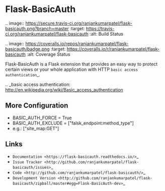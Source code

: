 Flask-BasicAuth
===============

.. image:: https://secure.travis-ci.org/ranjankumarpatel/flask-basicauth.png?branch=master
    :target: https://travis-ci.org/ranjankumarpatel/flask-basicauth
    :alt: Build Status

.. image:: https://coveralls.io/repos/ranjankumarpatel/flask-basicauth/badge.png
    :target: https://coveralls.io/r/ranjankumarpatel/flask-basicauth
    :alt: Coverage Status

Flask-BasicAuth is a Flask extension that provides an easy way to protect
certain views or your whole application with HTTP `basic access
authentication`_.

.. _basic access authentication: http://en.wikipedia.org/wiki/Basic_access_authentication

More Configuration
------------------

- BASIC_AUTH_FORCE = True
- BASIC_AUTH_EXCLUDE = ["falsk_endpoint:method_type"]
- e.g.: ["site_map:GET"]


Links
-----

- `Documentation <https://flask-basicauth.readthedocs.io/>`_
- `Issue Tracker <http://github.com/ranjankumarpatel/flask-basicauth/issues>`_
- `Code <http://github.com/ranjankumarpatel/flask-basicauth/>`_
- `Development Version
  <http://github.com/ranjankumarpatel/flask-basicauth/zipball/master#egg=Flask-BasicAuth-dev>`_
